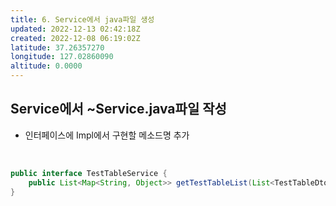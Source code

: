 ```yaml
---
title: 6. Service에서 java파일 생성
updated: 2022-12-13 02:42:18Z
created: 2022-12-08 06:19:02Z
latitude: 37.26357270
longitude: 127.02860090
altitude: 0.0000
---
```


## Service에서 ~Service.java파일 작성
- 인터페이스에 Impl에서 구현할 메소드명 추가
<br>

```java
public interface TestTableService {
	public List<Map<String, Object>> getTestTableList(List<TestTableDto> props) throws Exception;
}
```
